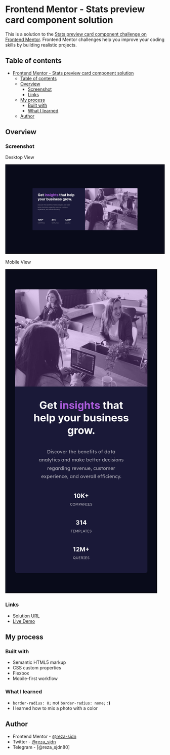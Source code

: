 # Frontend Mentor - Stats preview card component solution

This is a solution to the [Stats preview card component challenge on Frontend Mentor](https://www.frontendmentor.io/challenges/stats-preview-card-component-8JqbgoU62). Frontend Mentor challenges help you improve your coding skills by building realistic projects. 

## Table of contents

- [Frontend Mentor - Stats preview card component solution](#frontend-mentor---stats-preview-card-component-solution)
  - [Table of contents](#table-of-contents)
  - [Overview](#overview)
    - [Screenshot](#screenshot)
    - [Links](#links)
  - [My process](#my-process)
    - [Built with](#built-with)
    - [What I learned](#what-i-learned)
  - [Author](#author)


## Overview

### Screenshot

Desktop View

![](./desktop-screenshot.jpg)

Mobile View

![](./mobile-screenshot.jpg)

### Links

- [Solution URL](https://github.com/reza-sjdn/stats-preview-card-component)
- [Live Demo](https://reza-sjdn.github.io/stats-preview-card-component)

## My process

### Built with

- Semantic HTML5 markup
- CSS custom properties
- Flexbox
- Mobile-first workflow


### What I learned

- `border-radius: 0;` not `border-radius: none;` **:)**
- I learned how to mix a photo with a color

## Author

- Frontend Mentor - [@reza-sjdn](https://www.frontendmentor.io/profile/reza-sjdn)
- Twitter - [@reza_sjdn](https://www.twitter.com/reza_sjdn)
- Telegram - [@reza_sjdn80]

